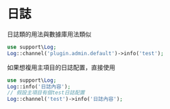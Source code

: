 # 日誌
日誌類的用法與數據庫用法類似
```php
use support\Log;
Log::channel('plugin.admin.default')->info('test');
```

如果想複用主項目的日誌配置，直接使用
```php
use support\Log;
Log::info('日誌內容');
// 假設主項目有個test日誌配置
Log::channel('test')->info('日誌內容');
```
